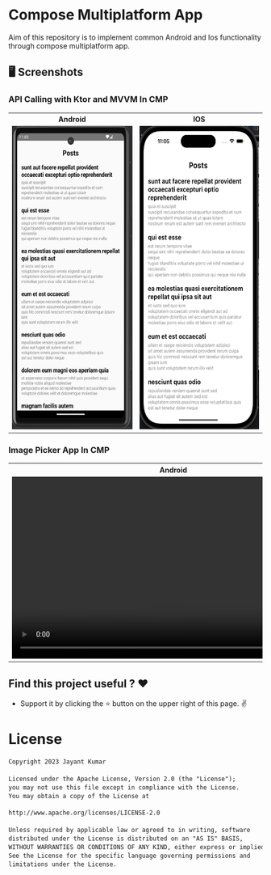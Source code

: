 # Compose Multiplatform App

<p>Aim of this repository is to implement common Android and Ios functionality through compose multiplatform app.</p>

## 🖥️ Screenshots

### API Calling with Ktor and MVVM In CMP

<table style="width:100%">
  <tr>
    <th>Android</th>
    <th>IOS</th>
  </tr>
  <tr>
    <td><img src="screenshots/api_android.png" height="600" alt="api_android"/></td>
    <td><img src="screenshots/api_ios.png" height="600" alt="api_ios"/></td>
  </tr>
</table>

### Image Picker App In CMP

<table style="width:100%">
  <tr>
    <th>Android</th>
    <th>IOS</th>
  </tr>
  <tr>
    <td><video width="640" height="360" controls>
        <source src="screenshots/android_image_picker.mp4" type="video/quicktime">
        Your browser does not support the video tag.
    </video></td>
    <td><video width="640" height="360" controls>
        <source src="screenshots/ios_image_pickers.mp4" type="video/quicktime">
        Your browser does not support the video tag.
    </video></td>
  </tr>
</table>

## Find this project useful ? ❤️

- Support it by clicking the ⭐️ button on the upper right of this page. ✌️

# License

```markdown
Copyright 2023 Jayant Kumar

Licensed under the Apache License, Version 2.0 (the "License");
you may not use this file except in compliance with the License.
You may obtain a copy of the License at

http://www.apache.org/licenses/LICENSE-2.0

Unless required by applicable law or agreed to in writing, software
distributed under the License is distributed on an "AS IS" BASIS,
WITHOUT WARRANTIES OR CONDITIONS OF ANY KIND, either express or implied.
See the License for the specific language governing permissions and
limitations under the License.
```